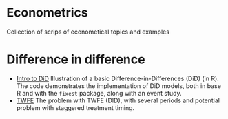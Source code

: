 # Econometrics

Collection of scrips of econometical topics and examples 

# Difference in difference 
- [Intro to DiD](https://github.com/eal024/Econometrics/blob/master/intro_did.R)
  Illustration of a basic Difference-in-Differences (DiD) (in R). The code demonstrates the implementation of DiD models, both in base R and with the `fixest` package, along with an event study.
- [TWFE](https://github.com/eal024/Econometrics/blob/master/twfe.R)
  The problem with TWFE (DID), with several periods and potential problem with staggered treatment timing. 
